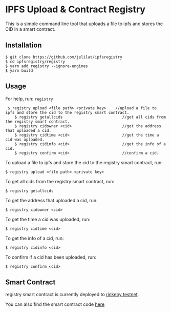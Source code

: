 # IPFS Upload & Contract Registry

This is a simple command line tool that uploads a file to ipfs and stores the CID in a smart contract.

## Installation

```
$ git clone https://github.com/jelilat/ipfsregistry
$ cd ipfsregistry/registry
$ yarn add registry --ignore-engines
$ yarn build

```

## Usage 

For help, run: `registry`

```
 $ registry upload <file path> <private key>    //upload a file to ipfs and store the cid to the registry smart contract.
    $ registry getallcids                          //get all cids from the registry smart contract.
    $ registry cidowner <cid>                      //get the address that uploaded a cid.
    $ registry cidtime <cid>                       //get the time a cid was uploaded.
    $ registry cidinfo <cid>                       //get the info of a cid.
    $ registry confirm <cid>                       //confirm a cid.

```

To upload a file to ipfs and store the cid to the registry smart contract, run:
```
$ registry upload <file path> <private key>
```

To get all cids from the registry smart contract, run:
```
$ registry getallcids
```

To get the address that uploaded a cid, run:
```
$ registry cidowner <cid>
```

To get the time a cid was uploaded, run:
```
$ registry cidtime <cid>
```

To get the info of a cid, run:
```
$ registry cidinfo <cid>
```

To confirm if a cid has been uploaded, run:
```
$ registry confirm <cid>
```

## Smart Contract

registry smart contract is currently deployed to [rinkeby testnet](https://rinkeby.etherscan.io/address/0x9f8f2cb31a83d9b1008b5d829717bcea2bf44e45).

You can also find the smart contract code [here](https://github.com/jelilat/ipfs_registry)